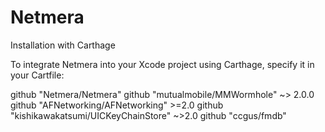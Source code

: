 # Netmera

Installation with Carthage

To integrate Netmera into your Xcode project using Carthage, specify it in your Cartfile:

github "Netmera/Netmera"
github "mutualmobile/MMWormhole" ~> 2.0.0
github "AFNetworking/AFNetworking" >=2.0
github "kishikawakatsumi/UICKeyChainStore" ~>2.0
github "ccgus/fmdb"
